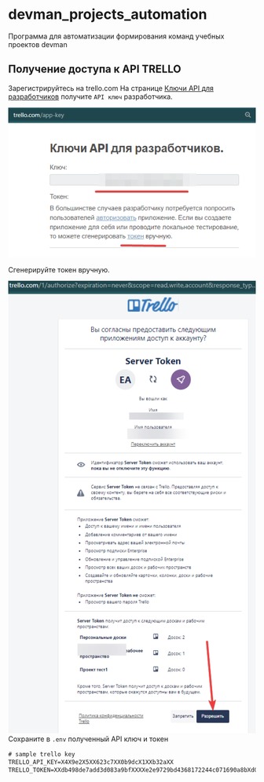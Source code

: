 # devman_projects_automation
Программа для автоматизации формирования команд учебных проектов devman


## Получение доступа к API TRELLO
Зарегистрируйтесь на trello.com
На странице [Ключи API для разработчиков](https://trello.com/app-key) получите `API ключ` разработчика.

![image apikey](apikey.png)

Сгенерируйте токен вручную.

![image generate_token](generate_token.png)
Сохраните в `.env` полученный API ключ и токен
```
# sample trello key
TRELLO_API_KEY=X4X9e2X5XX623c7XX0b9dcX1XXb32aXX
TRELLO_TOKEN=XXdb498de7add3d083a9bfXXXXe2e9729bd4368172244c071690a8bXd0937bXX
```